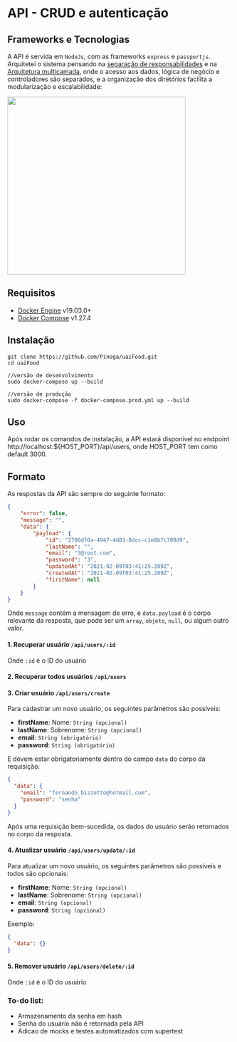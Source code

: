 # API - CRUD e autenticação

## Frameworks e Tecnologias
A API é servida em `NodeJs`, com as frameworks `express` e `passportjs`. 
Arquitetei o sistema pensando na [separação de responsabilidades](https://pt.stackoverflow.com/questions/417198/o-que-%C3%A9-separa%C3%A7%C3%A3o-de-interesses-soc-separation-of-concerns#:~:text=A%20Separa%C3%A7%C3%A3o%20de%20Responsabilidades%20%C3%A9,sejam%20respons%C3%A1veis%20por%20responsabilidades%20distintas.) e na [Arquitetura multicamada](https://pt.wikipedia.org/wiki/Arquitetura_multicamada), onde o acesso aos dados, lógica de negócio e controladores são separados, e a organização dos diretórios facilita a modularização e escalabilidade:

  <img src=https://i.imgur.com/mdEazH6.png width=400>



## Requisitos
- [Docker Engine](https://docs.docker.com/engine/install/ubuntu/) v19.03.0+
- [Docker Compose](https://docs.docker.com/compose/install/) v1.27.4

## Instalação
```
git clone https://github.com/Pinoga/uaiFood.git
cd uaiFood

//versão de desenvolvimento
sudo docker-compose up --build

//versão de produção
sudo docker-compose -f docker-compose.prod.yml up --build
```

## Uso
Após rodar os comandos de instalação, a API estará disponível no endpoint http://localhost:${HOST_PORT}/api/users, onde HOST_PORT tem como default 3000.

## Formato
As respostas da API são sempre do seguinte formato:

```json
{
    "error": false,
    "message": "",
    "data": {
        "payload": {
            "id": "2700df0a-4947-4d83-8dcc-c1e8b7c708d9",
            "lastName": "",
            "email": "3@root.com",
            "password": "3",
            "updatedAt": "2021-02-09T03:41:25.209Z",
            "createdAt": "2021-02-09T03:41:25.209Z",
            "firstName": null
        }
    }
}
```
Onde `message` contém a mensagem de erro, e `data.payload` é o corpo relevante da resposta, que pode ser um `array`, `objeto`, `null`, ou algum outro valor.

#### 1. Recuperar usuário `/api/users/:id`

  Onde `:id` é o ID do usuário

#### 2. Recuperar todos usuários `/api/users`

#### 3. Criar usuário `/api/users/create`
  
  Para cadastrar um novo usuário, os seguintes parâmetros são possíveis:
  - **firstName**: Nome: `String (opcional)`
  - **lastName**: Sobrenome: `String (opcional)`
  - **email**: `String (obrigatório)`
  - **password**: `String (obrigatório)`

  E devem estar obrigatoriamente dentro do campo `data` do corpo da requisição:
  ```json
  {
    "data": {
      "email": "fernando_bizzotto@hotmail.com",
      "password": "senha"
    }
  }
  ```
  Após uma requisição bem-sucedida, os dados do usuário serão retornados no corpo da resposta.
  
#### 4. Atualizar usuário `/api/users/update/:id`

  Para atualizar um novo usuário, os seguintes parâmetros são possíveis e todos são opcionais:
  - **firstName**: Nome: `String (opcional)`
  - **lastName**: Sobrenome: `String (opcional)`
  - **email**: `String (opcional)`
  - **password**: `String (opcional)`
  
  Exemplo:
  ```json
  {
    "data": {}
  }
  ```
  
#### 5. Remover usuário `/api/users/delete/:id`

  Onde `:id` é o ID do usuário
    

### To-do list:

  - Armazenamento da senha em hash
  - Senha do usuário não é retornada pela API
  - Adicao de mocks e testes automatizados com supertest
